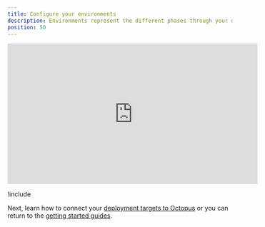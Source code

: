 ```yaml
---
title: Configure your environments
description: Environments represent the different phases through your deployment pipeline from development, to testing, and finally into production.
position: 50
---
```


<iframe width="560" height="315" src="https://www.youtube.com/embed/tPb6CLHyNLA" frameborder="0" allow="accelerometer; autoplay; encrypted-media; gyroscope; picture-in-picture" allowfullscreen></iframe>

!include <environments>

Next, learn how to connect your [deployment targets to Octopus](/docs/getting-started-guides/deployment-targets.md) or you can return to the [getting started guides](/docs/getting-started-guides/index.md).